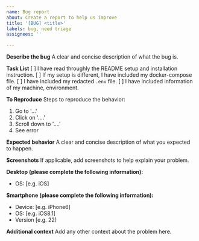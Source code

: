 ```yaml
---
name: Bug report
about: Create a report to help us improve
title: '[BUG] <title>'
labels: bug, need triage
assignees: ''

---
```


<!--
Note: Please search to see if an issue already exists for the bug you encountered.
-->


**Describe the bug**
A clear and concise description of what the bug is.

**Task List**
[ ] I have read throughly the README setup and installation instruction.
[ ] If my setup is different, I have included my docker-compose file.
[ ] I have included my redacted `.env` file.
[ ] I have included information of my machine, environment.

**To Reproduce**
Steps to reproduce the behavior:
1. Go to '...'
2. Click on '....'
3. Scroll down to '....'
4. See error

**Expected behavior**
A clear and concise description of what you expected to happen.

**Screenshots**
If applicable, add screenshots to help explain your problem.

**Desktop (please complete the following information):**
 - OS: [e.g. iOS]

**Smartphone (please complete the following information):**
 - Device: [e.g. iPhone6]
 - OS: [e.g. iOS8.1]
 - Version [e.g. 22]

**Additional context**
Add any other context about the problem here.
